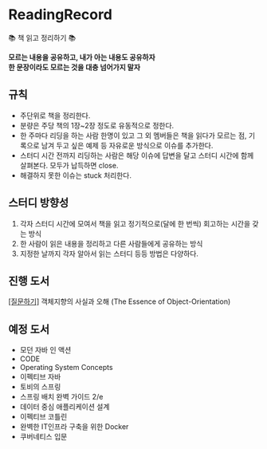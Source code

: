 # ReadingRecord
📚 책 읽고 정리하기 📚

**모르는 내용을 공유하고, 내가 아는 내용도 공유하자**  
**한 문장이라도 모르는 것을 대충 넘어가지 말자**

## 규칙

* 주단위로 책을 정리한다.
* 분량은 주당 책의 1장~2장 정도로 유동적으로 정한다.
* 한 주마다 리딩을 하는 사람 한명이 있고 그 외 멤버들은 책을 읽다가 모르는 점, 기록으로 남겨 두고 싶은 예제 등 자유로운 방식으로 이슈를 추가한다.
* 스터디 시간 전까지 리딩하는 사람은 해당 이슈에 답변을 달고 스터디 시간에 함께 살펴본다. 모두가 납득하면 close.
* 해결하지 못한 이슈는 stuck 처리한다.

## 스터디 방향성

1. 각자 스터디 시간에 모여서 책을 읽고 정기적으로(달에 한 번씩) 회고하는 시간을 갖는 방식
2. 한 사람이 읽은 내용을 정리하고 다른 사람들에게 공유하는 방식
3. 지정한 날까지 각자 알아서 읽는 스터디 등등 방법은 다양하다.

## 진행 도서

[[질문하기]](https://github.com/HitTheBook/ReadingRecord/issues/new?assignees=&labels=%EA%B0%9D%EC%B2%B4%EC%A7%80%ED%96%A5%EC%9D%98+%EC%82%AC%EC%8B%A4%EA%B3%BC+%EC%98%A4%ED%95%B4&template=%EA%B0%9D%EC%B2%B4%EC%A7%80%ED%96%A5%EC%9D%98-%EC%82%AC%EC%8B%A4%EA%B3%BC-%EC%98%A4%ED%95%B4.md&title=%5B%EB%AA%A9%EC%B0%A8%5D+%EA%B0%84%EB%8B%A8%ED%95%9C+%EC%A0%9C%EB%AA%A9) 객체지향의 사실과 오해 (The Essence of Object-Orientation)

## 예정 도서

* 모던 자바 인 액션
* CODE
* Operating System Concepts
* 이펙티브 자바
* 토비의 스프링
* 스프링 배치 완벽 가이드 2/e
* 데이터 중심 애플리케이션 설계
* 이펙티브 코틀린
* 완벽한 IT인프라 구축을 위한 Docker
* 쿠버네티스 입문
